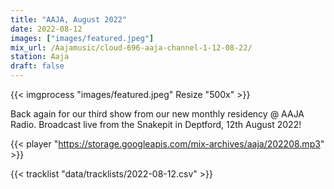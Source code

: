 ```yaml
---
title: "AAJA, August 2022"
date: 2022-08-12
images: ["images/featured.jpeg"]
mix_url: /Aajamusic/cloud-696-aaja-channel-1-12-08-22/
station: Aaja
draft: false
---
```


{{< imgprocess "images/featured.jpeg" Resize "500x" >}}

Back again for our third show from our new monthly residency @ AAJA Radio. Broadcast live from the Snakepit in Deptford, 12th August 2022!

{{< player "https://storage.googleapis.com/mix-archives/aaja/202208.mp3" >}}

{{< tracklist "data/tracklists/2022-08-12.csv" >}}
